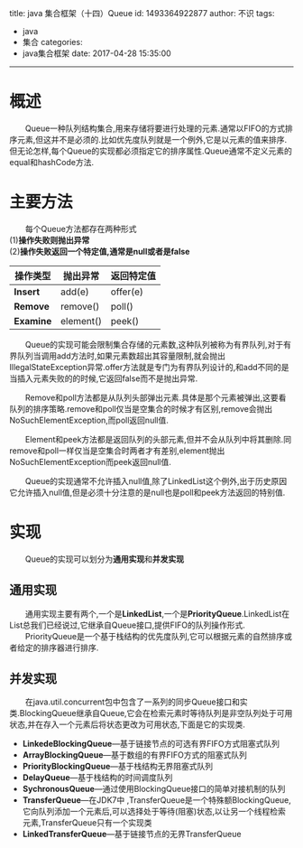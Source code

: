 title: java 集合框架（十四）Queue
id: 1493364922877
author: 不识
tags:
  - java
  - 集合
categories:
  - java集合框架
date: 2017-04-28 15:35:00
---
# 概述
　　Queue一种队列结构集合,用来存储将要进行处理的元素.通常以FIFO的方式排序元素,但这并不是必须的.比如优先度队列就是一个例外,它是以元素的值来排序.但无论怎样,每个Queue的实现都必须指定它的排序属性.Queue通常不定义元素的equal和hashCode方法.

# 主要方法
　　每个Queue方法都存在两种形式   
   (1)**操作失败则抛出异常**  
   (2)**操作失败返回一个特定值,通常是null或者是false**  

|操作类型|抛出异常|返回特定值|
|--------|--------- |---------|
|**Insert**	|add(e)   |offer(e) |
|**Remove** |remove()  |poll()   |
|**Examine**|element() |peek()   |
<!-- more -->
　　Queue的实现可能会限制集合存储的元素数,这种队列被称为有界队列,对于有界队列当调用add方法时,如果元素数超出其容量限制,就会抛出IllegalStateException异常.offer方法就是专门为有界队列设计的,和add不同的是当插入元素失败的的时候,它返回false而不是抛出异常.

　　Remove和poll方法都是从队列头部弹出元素.具体是那个元素被弹出,这要看队列的排序策略.remove和poll仅当是空集合的时候才有区别,remove会抛出NoSuchElementException,而poll返回null值.

　　Element和peek方法都是返回队列的头部元素,但并不会从队列中将其删除.同remove和poll一样仅当是空集合时两者才有差别,element抛出NoSuchElementException而peek返回null值.

　　Queue的实现通常不允许插入null值,除了LinkedList这个例外,出于历史原因它允许插入null值,但是必须十分注意的是null也是poll和peek方法返回的特别值.

# 实现
　　Queue的实现可以划分为**通用实现**和**并发实现**
 ## 通用实现

　　通用实现主要有两个,一个是**LinkedList**,一个是**PriorityQueue**.LinkedList在List总我们已经说过,它继承自Queue接口,提供FIFO的队列操作形式.  
　　PriorityQueue是一个基于栈结构的优先度队列,它可以根据元素的自然排序或者给定的排序器进行排序.  
## 并发实现
　　在java.util.concurrent包中包含了一系列的同步Queue接口和实类.BlockingQueue继承自Queue,它会在检索元素时等待队列是非空队列处于可用状态,并在存入一个元素后将状态更改为可用状态,下面是它的实现类.

- **LinkedeBlockingQueue**—基于链接节点的可选有界FIFO方式阻塞式队列
- **ArrayBlockingQueue**—基于数组的有界FIFO方式的阻塞式队列
- **PriorityBlockingQueue**—基于栈结构无界阻塞式队列
- **DelayQueue**—基于栈结构的时间调度队列
- **SychronousQueue**—通过使用BlockingQueue接口的简单对接机制的队列 
- **TransferQueue**—在JDK7中 ,TransferQueue是一个特殊额BlockingQueue,它向队列添加一个元素后,可以选择处于等待(阻塞)状态,以让另一个线程检索元素,TransferQueue只有一个实现类
-  **LinkedTransferQueue**—基于链接节点的无界TransferQueue